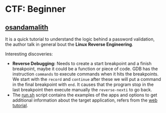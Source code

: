 # CTF: Beginner

## [osandamalith](./osandamalith/)

It is a quick tutorial to understand the logic behind a password validation, the author talk in general bout the **Linux Reverse Engineering**.

Interesting discoveries:

- **Reverse Debugging:** Needs to create a start breakpoint and a finish breakpoint, maybe it could be a function or piece of code. GDB has the instruction `commands` to execute commands when it hits the breakpoints. We start with the `record` and `continue` after these we will put a command in the final breakpoint with `end`. It causes that the program stop in the last breakpoint then execute manually the `reverse-nexti` to go back.
- The [run.sh](./osandamalith/run.sh) script contains the examples of the apps and options to get additional information about the target application, refers from the [web tutorial](https://osandamalith.com/2019/02/11/linux-reverse-engineering-ctfs-for-beginners/).
